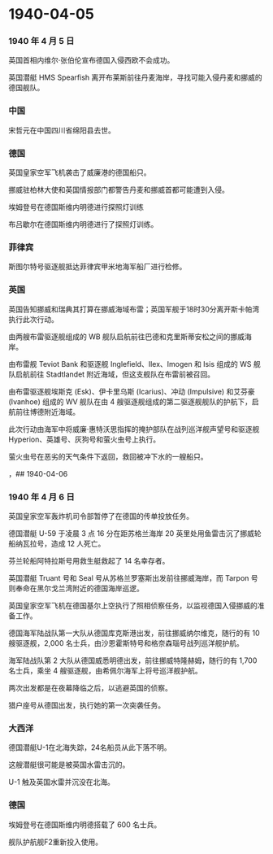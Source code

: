 # 1940-04-05

### 1940 年 4 月 5 日

英国首相内维尔·张伯伦宣布德国入侵西欧不会成功。

英国潜艇 HMS Spearfish
离开布莱斯前往丹麦海岸，寻找可能入侵丹麦和挪威的德国舰队。

### 中国

宋哲元在中国四川省绵阳县去世。

### 德国

英国皇家空军飞机袭击了威廉港的德国船只。

挪威驻柏林大使和英国情报部门都警告丹麦和挪威首都可能遭到入侵。

埃姆登号在德国斯维内明德进行探照灯训练

布吕歇尔在德国斯维内明德进行了探照灯训练。

### 菲律宾

斯图尔特号驱逐舰抵达菲律宾甲米地海军船厂进行检修。

### 英国

英国告知挪威和瑞典其打算在挪威海域布雷；英国军舰于18时30分离开斯卡帕湾执行此次行动。

由两艘布雷驱逐舰组成的 WB 舰队启航前往巴德和克里斯蒂安松之间的挪威海岸。

由布雷舰 Teviot Bank 和驱逐舰 Inglefield、Ilex、Imogen 和 Isis 组成的 WS
舰队启航前往 Stadtlandet 附近海域，但这支舰队在布雷前被召回。

由布雷驱逐舰埃斯克 (Esk)、伊卡里乌斯 (Icarius)、冲动 (Impulsive)
和艾芬豪 (Ivanhoe) 组成的 WV 舰队在由 4
艘驱逐舰组成的第二驱逐舰舰队的护航下，启航前往博德附近海域。

此次行动由海军中将威廉·惠特沃思指挥的掩护部队在战列巡洋舰声望号和驱逐舰
Hyperion、英雄号、灰狗号和萤火虫号上执行。

萤火虫号在恶劣的天气条件下返回，救回被冲下水的一艘船只。

，## 1940-04-06

### 1940 年 4 月 6 日

英国皇家空军轰炸机司令部暂停了在德国的传单投放任务。

德国潜艇 U-59 于凌晨 3 点 16 分在距苏格兰海岸 20
英里处用鱼雷击沉了挪威轮船纳瓦拉号，造成 12 人死亡。

芬兰轮船阿特拉斯号用救生艇救起了 14 名幸存者。

英国潜艇 Truant 号和 Seal 号从苏格兰罗塞斯出发前往挪威海岸，而 Tarpon
号则奉命在黑尔戈兰湾附近的德国海岸巡逻。

英国皇家空军飞机在德国基尔上空执行了照相侦察任务，以监视德国入侵挪威的准备工作。

德国海军陆战队第一大队从德国库克斯港出发，前往挪威纳尔维克，随行的有 10
艘驱逐舰，2,000 名士兵，由沙恩霍斯特号和格奈森瑙号战列巡洋舰护航。

海军陆战队第 2 大队从德国威悉明德出发，前往挪威特隆赫姆，随行的有 1,700
名士兵，乘坐 4 艘驱逐舰，由希佩尔海军上将号巡洋舰护航。

两次出发都是在夜幕降临之后，以逃避英国的侦察。

猎户座号从德国出发，执行她的第一次突袭任务。

### 大西洋

德国潜艇U-1在北海失踪，24名船员从此下落不明。

这艘潜艇很可能是被英国水雷击沉的。

U-1 触及英国水雷并沉没在北海。

### 德国

埃姆登号在德国斯维内明德搭载了 600 名士兵。

舰队护航舰F2重新投入使用。